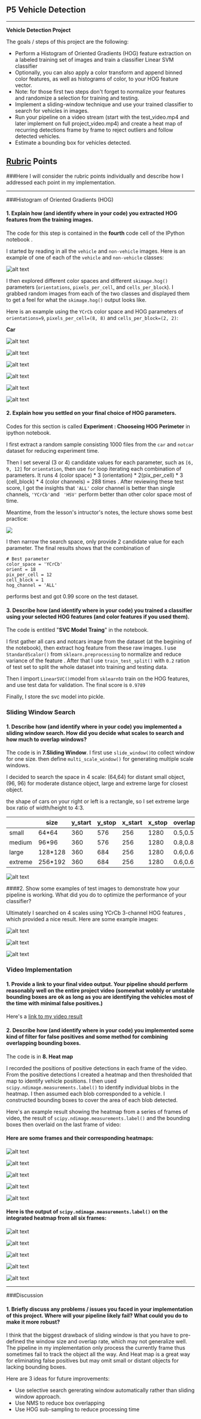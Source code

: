 ## P5 Vehicle Detection

---

**Vehicle Detection Project**

The goals / steps of this project are the following:

* Perform a Histogram of Oriented Gradients (HOG) feature extraction on a labeled training set of images and train a classifier Linear SVM classifier
* Optionally, you can also apply a color transform and append binned color features, as well as histograms of color, to your HOG feature vector. 
* Note: for those first two steps don't forget to normalize your features and randomize a selection for training and testing.
* Implement a sliding-window technique and use your trained classifier to search for vehicles in images.
* Run your pipeline on a video stream (start with the test_video.mp4 and later implement on full project_video.mp4) and create a heat map of recurring detections frame by frame to reject outliers and follow detected vehicles.
* Estimate a bounding box for vehicles detected.

[//]: # "Image References"
[image1]: ./forreport/car_notcar.png
[image2]: ./forreport/hogcar.png
[image3]: ./forreport/hogcar2.png
[image4]: ./forreport/hogcar3.png
[image5]: ./forreport/hognotcar1.png
[image6]: ./forreport/hognotcar2.png
[image7]: ./forreport/hognotcar3.png
[image8]: ./forreport/note.png
[image9]: ./forreport/slidingwindow1.png
[image10]: ./forreport/test10sw.png
[image11]: ./forreport/test9sw.png
[image12]: ./forreport/test7sw.png
[image13]: ./forreport/test10heat.png
[image14]: ./forreport/test9heat.png
[image15]: ./forreport/heatmap.png
[image16]: ./forreport/test2Heat.png
[image17]: ./forreport/test7heat.png
[image18]: ./forreport/test10lb.png
[image19]: ./forreport/test9lb.png
[image20]: ./forreport/test8lb.png
[image21]: ./forreport/test2lb.png
[image22]: ./forreport/test7lb.png
[video1]: ./project_video.mp4

## [Rubric](https://review.udacity.com/#!/rubrics/513/view) Points
###Here I will consider the rubric points individually and describe how I addressed each point in my implementation.  

---
###Histogram of Oriented Gradients (HOG)

#### 1. Explain how (and identify where in your code) you extracted HOG features from the training images.

The code for this step is contained in the **fourth** code cell of the IPython notebook .  



I started by reading in all the `vehicle` and `non-vehicle` images.  Here is an example of one of each of the `vehicle` and `non-vehicle` classes:

![alt text][image1]

I then explored different color spaces and different `skimage.hog()` parameters (`orientations`, `pixels_per_cell`, and `cells_per_block`).  I grabbed random images from each of the two classes and displayed them to get a feel for what the `skimage.hog()` output looks like.

Here is an example using the `YCrCb` color space and HOG parameters of `orientations=9`, `pixels_per_cell=(8, 8)` and `cells_per_block=(2, 2)`:

**Car**

![alt text][image2]

![alt text][image3]

![alt text][image4]

![alt text][image5]

![alt text][image6]

![alt text][image7]

#### 2. Explain how you settled on your final choice of HOG parameters.

Codes for this section is called **Experiment : Chooseing HOG Perimeter** in ipython notebook.

I first extract a random sample consisting 1000 files from the `car` and `notcar` dataset for reducing experiment time.

Then I set several (3 or 4) candidate values for each parameter, such as `[6, 9, 12]` for `orientation`, then use `for` loop iterating each combination of parameters.   It runs 4 (color space) * 3 (orientation) * 2(pix_per_cell) * 3 (cell_block) * 4 (color channels) = 288 times . After reviewing these test score, I got the insights that `'ALL'` color channel is better than single channels, `'YCrCb'`and ` 'HSV'` perform better than other color space most of time.

Meantime, from the lesson's intructor's notes, the lecture shows some best practice:

![][image8]

I then narrow the search space, only provide 2 candidate value for each parameter. The final results shows that the combination of 

```
# Best parameter
color_space = 'YCrCb'
orient = 18
pix_per_cell = 12
cell_block = 1
hog_channel = 'ALL'
```

performs best and got 0.99 score on the test dataset.

#### 3. Describe how (and identify where in your code) you trained a classifier using your selected HOG features (and color features if you used them).

The code is entitled "**SVC Model Traing**" in the notebook.

I first gather all cars and notcars image from the dataset (at the begining of the notebook), then extract hog feature from these raw images. I use `StandardScalor()` from `sklearn.preprocessing` to normalize and reduce variance of the feature . After that I use `train_test_split()` with `0.2` ration of test set  to split the whole dataset into training and testing data. 

Then I import `LinearSVC()`model from `sklearn`to train on the HOG features, and use test data for validation. The final score is `0.9789`

Finally, I store the svc model into pickle.

### Sliding Window Search

#### 1. Describe how (and identify where in your code) you implemented a sliding window search.  How did you decide what scales to search and how much to overlap windows?

The code is in **7.Sliding Window**. I first use `slide_window()`to collect window for one size. then define `multi_scale_window()` for generating multiple scale windows.

I decided to search the space in 4 scale: (64,64) for distant small object, (96, 96) for moderate distance object, large and extreme large for closest object. 

the shape of cars on your right or left is a rectangle, so I set extreme large box ratio of width/height to 4:3.

|         | size    | y_start | y_stop | x_start | x_stop | overlap |
| ------- | ------- | ------- | ------ | ------- | ------ | ------- |
| small   | 64*64   | 360     | 576    | 256     | 1280   | 0.5,0.5 |
| medium  | 96*96   | 360     | 576    | 256     | 1280   | 0.8,0.8 |
| large   | 128*128 | 360     | 684    | 256     | 1280   | 0.6,0.6 |
| extreme | 256*192 | 360     | 684    | 256     | 1280   | 0.6,0.6 |


![alt text][image9]

####2. Show some examples of test images to demonstrate how your pipeline is working.  What did you do to optimize the performance of your classifier?

Ultimately I searched on 4 scales using YCrCb 3-channel HOG features , which provided a nice result.  Here are some example images:

![alt text][image10]

![alt text][image11]

![alt text][image12]

### Video Implementation

#### 1. Provide a link to your final video output.  Your pipeline should perform reasonably well on the entire project video (somewhat wobbly or unstable bounding boxes are ok as long as you are identifying the vehicles most of the time with minimal false positives.)

Here's a [link to my video result](./project_video_out.mp4)

#### 2. Describe how (and identify where in your code) you implemented some kind of filter for false positives and some method for combining overlapping bounding boxes.

The code is in **8. Heat map** 

I recorded the positions of positive detections in each frame of the video.  From the positive detections I created a heatmap and then thresholded that map to identify vehicle positions.  I then used `scipy.ndimage.measurements.label()` to identify individual blobs in the heatmap.  I then assumed each blob corresponded to a vehicle.  I constructed bounding boxes to cover the area of each blob detected.  

Here's an example result showing the heatmap from a series of frames of video, the result of `scipy.ndimage.measurements.label()` and the bounding boxes then overlaid on the last frame of video:

#### Here are some frames and their corresponding heatmaps:

![alt text][image13]

![alt text][image14]

![alt text][image15]

![alt text][image16]

![alt text][image17]

#### Here is the output of `scipy.ndimage.measurements.label()` on the integrated heatmap from all six frames:

![alt text][image18]

![alt text][image19]

![alt text][image20]

![alt text][image21]

![alt text][image22]



---

###Discussion

#### 1. Briefly discuss any problems / issues you faced in your implementation of this project.  Where will your pipeline likely fail?  What could you do to make it more robust?

I think that the biggest drawback of sliding window is that you have to pre-defined the window size and overlap rate, which may not generalize well. The pipeline in my implementation only process the currently frame thus sometimes fail to track the object all the way. And Heat map is a great way for eliminating false positives but may omit small or distant objects for lacking bounding boxes. 

Here are 3 ideas for future improvements:

+ Use selective search gererating window automatically rather than sliding window approach.
+ Use NMS to reduce box overlapping 
+ Use HOG sub-sampling to reduce processing time



